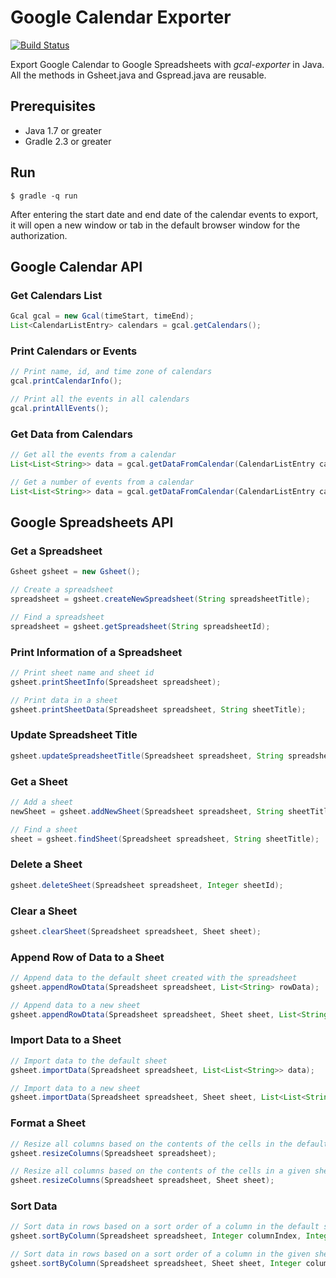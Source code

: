 # Google Calendar Exporter

[![Build Status](https://travis-ci.org/ken-hu/gcal-exporter.svg?branch=master)](https://travis-ci.org/ken-hu/gcal-exporter)

Export Google Calendar to Google Spreadsheets with _gcal-exporter_ in Java. All the methods in Gsheet.java and Gspread.java are reusable.


## Prerequisites

* Java 1.7 or greater
* Gradle 2.3 or greater

## Run

```
$ gradle -q run
```
After entering the start date and end date of the calendar events to export, it will open a new window or tab in the default browser window for the authorization.

## Google Calendar API

### Get Calendars List
```java
Gcal gcal = new Gcal(timeStart, timeEnd);
List<CalendarListEntry> calendars = gcal.getCalendars();
```

### Print Calendars or Events
```java
// Print name, id, and time zone of calendars
gcal.printCalendarInfo();

// Print all the events in all calendars
gcal.printAllEvents();
```

### Get Data from Calendars
```java
// Get all the events from a calendar
List<List<String>> data = gcal.getDataFromCalendar(CalendarListEntry calendar);

// Get a number of events from a calendar
List<List<String>> data = gcal.getDataFromCalendar(CalendarListEntry calendar, Integer numberOfEvents);
```

## Google Spreadsheets API

### Get a Spreadsheet
```java
Gsheet gsheet = new Gsheet();

// Create a spreadsheet
spreadsheet = gsheet.createNewSpreadsheet(String spreadsheetTitle);

// Find a spreadsheet
spreadsheet = gsheet.getSpreadsheet(String spreadsheetId);
```

### Print Information of a Spreadsheet
```java
// Print sheet name and sheet id
gsheet.printSheetInfo(Spreadsheet spreadsheet);

// Print data in a sheet
gsheet.printSheetData(Spreadsheet spreadsheet, String sheetTitle);
```

### Update Spreadsheet Title
```java
gsheet.updateSpreadsheetTitle(Spreadsheet spreadsheet, String spreadsheetTitle);
```

### Get a Sheet
```java
// Add a sheet
newSheet = gsheet.addNewSheet(Spreadsheet spreadsheet, String sheetTitle);

// Find a sheet
sheet = gsheet.findSheet(Spreadsheet spreadsheet, String sheetTitle);
```

### Delete a Sheet
```java
gsheet.deleteSheet(Spreadsheet spreadsheet, Integer sheetId);
```

### Clear a Sheet
```java
gsheet.clearSheet(Spreadsheet spreadsheet, Sheet sheet);
```

### Append Row of Data to a Sheet
```java
// Append data to the default sheet created with the spreadsheet
gsheet.appendRowDtata(Spreadsheet spreadsheet, List<String> rowData);

// Append data to a new sheet
gsheet.appendRowDtata(Spreadsheet spreadsheet, Sheet sheet, List<String> rowData);
```

### Import Data to a Sheet
```java
// Import data to the default sheet
gsheet.importData(Spreadsheet spreadsheet, List<List<String>> data);

// Import data to a new sheet
gsheet.importData(Spreadsheet spreadsheet, Sheet sheet, List<List<String>> data);
```

### Format a Sheet
```java
// Resize all columns based on the contents of the cells in the default sheet
gsheet.resizeColumns(Spreadsheet spreadsheet);

// Resize all columns based on the contents of the cells in a given sheet
gsheet.resizeColumns(Spreadsheet spreadsheet, Sheet sheet);
```

### Sort Data
```java
// Sort data in rows based on a sort order of a column in the default sheet
gsheet.sortByColumn(Spreadsheet spreadsheet, Integer columnIndex, Integer startRowIndex, String sortSpec);

// Sort data in rows based on a sort order of a column in the given sheet
gsheet.sortByColumn(Spreadsheet spreadsheet, Sheet sheet, Integer columnIndex, Integer startRowIndex, String sortSpec);
```

